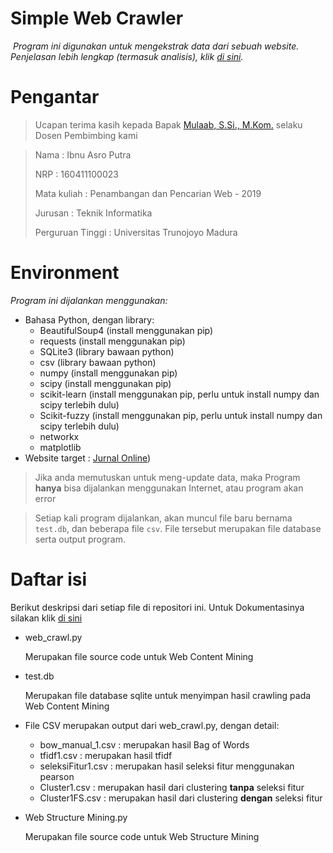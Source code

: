 # Simple Web Crawler

​	*Program ini digunakan untuk mengekstrak data dari sebuah website. Penjelasan lebih lengkap (termasuk analisis), klik [di sini](https://ibara99.github.io/Simple%20Web%20Crawler/).*

# Pengantar

> Ucapan terima kasih kepada Bapak [Mulaab, S.Si., M.Kom.](https://forlap.ristekdikti.go.id/dosen/detail/RTA5QTg4RjctMjBEQy00QThELUI4REYtREQ5ODAzMzU0MjUz) selaku Dosen Pembimbing kami

> Nama 			: Ibnu Asro Putra
>
> NRP			: 160411100023
>
> Mata kuliah 		: Penambangan dan Pencarian Web - 2019
>
> Jurusan			: Teknik Informatika
>
> Perguruan Tinggi	: Universitas Trunojoyo Madura

# Environment 

*Program ini dijalankan menggunakan:*

- Bahasa Python, dengan library:
  - BeautifulSoup4 (install menggunakan pip)
  - requests (install menggunakan pip)
  - SQLite3 (library bawaan python)
  - csv  (library bawaan python)
  - numpy (install menggunakan pip)
  - scipy (install menggunakan pip)
  - scikit-learn (install menggunakan pip, perlu untuk install numpy dan scipy terlebih dulu)
  - Scikit-fuzzy (install menggunakan pip, perlu untuk install numpy dan scipy terlebih dulu)
  - networkx
  - matplotlib
- Website target : [Jurnal Online](https://garuda.ristekdikti.go.id))

> Jika anda memutuskan untuk meng-update data, maka Program **hanya** bisa dijalankan menggunakan Internet, atau program akan error

> Setiap kali program dijalankan, akan muncul file baru bernama `test.db`, dan beberapa file `csv`. File tersebut merupakan file database serta output program.

# Daftar isi

Berikut deskripsi dari setiap file di repositori ini. Untuk Dokumentasinya silakan klik [di sini](https://ibara99.github.io/simple-web-crawling)

* web_crawl.py

  Merupakan file source code untuk Web Content Mining

* test.db

  Merupakan file database sqlite untuk menyimpan hasil crawling pada Web Content Mining

* File CSV merupakan output dari web_crawl.py, dengan detail:

  * bow_manual_1.csv : merupakan hasil Bag of Words
  * tfidf1.csv : merupakan hasil tfidf
  * seleksiFitur1.csv : merupakan hasil seleksi fitur menggunakan pearson
  * Cluster1.csv : merupakan hasil dari clustering **tanpa** seleksi fitur
  * Cluster1FS.csv : merupakan hasil dari clustering **dengan** seleksi fitur

* Web Structure Mining.py

  Merupakan file source code untuk Web Structure Mining

